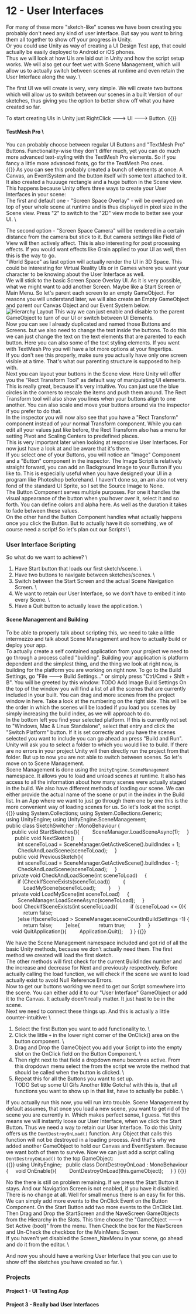 # 12 - User Interfaces
For many of these more "sketch-like" scenes we have been creating you probably don't need any kind of user interface. But say you want to bring them all together to show off your progress in Unity. \
Or you could use Unity as way of creating a UI Design Test app, that could actually be easily deployed to Android or iOS phones. \
Thus we will look at how UIs are laid out in Unity and how the script setup works. We will also get our feet wet with Scene Management, which will allow us to actually switch between scenes at runtime and even retain the User Interface along the way. \

The first UI we will create is very, very simple. We will create two buttons which will allow us to switch between our scenes in a built Version of our sketches, thus giving you the option to better show off what you have created so far.

To start creating UIs in Unity just RightClick ---> UI ---> Button. 
{{<expand>}}
#### TestMesh Pro \
You can probably choose between regular UI Buttons and "TextMesh Pro" Buttons. Functionality-wise they don't differ much, yet you can do much more advanced text-styling with the TextMesh Pro elements. So if you fancy a little more advanced fonts, go for the TextMesh Pro ones. \
{{</expand>}}
As you can see this probably created a bunch of elements at once. A Canvas, an EventSystem and the button itself with some text attached to it. It also created a huuuuge rectangle and a huge button in the Scene view. \
This happens because Unity offers three ways to create your User Interfaces in your scene: \
The first and default one - "Screen Space Overlay" -  will be overlayed on top of your whole scene at runtime and is thus displayed in pixel size in the Scene view. Press "2" to switch to the "2D" view mode to better see your UI. \

The second option - "Screen Space Camera" will be rendered in a certain distance from the camera but stick to it. But camera settings like Field of View will then actively affect. This is also interesting for post processing effects. If you would want effects like Grain applied to your UI as well, then this is the way to go. \
"World Space" as last option will actually render the UI in 3D Space. This could be interesting for Virtual Reality UIs or in Games where you want your character to be knowing about the User Interface as well. \
We will stick to the basic Screen Space Overlay UI. As it is very possible, what we might want to add another Screen. Maybe like a Start Screen or Main Menu. So let's parent each screen to an empty GameObject. For reasons you will understand later, we will also create an Empty GameObject and parent our Canvas Object and our Event System below.
![Hierarchy Layout](/img/UnityUIHierarchyLayout.jpg)
This way we can just enable and disable to the parent GameObject to turn of our UI or switch between UI Elements. \
Now you can see I already duplicated and named those Buttons and Screens. but we also need to change the text inside the buttons. To do this we can just change the text on the text elements that are parented to each button. Here you can also some of the text styling elements. If you went with TextMesh Pro you will have a lot more options at your fingertips. \
If you don't see this properly, make sure you actually have only one screen visible at a time. That's what our parenting structure is supposed to help with. \
Next you can layout your buttons in the Scene view. Here Unity will offer you the "Rect Transform Tool" as default way of manipulating UI elements. This is really great, because it's very intuitive. You can just use the blue circles in the corners to rescale the items and push them around. The Rect Transform tool will also show you lines when your buttons align to one another. You can also scale and move your buttons around via the inspector if you prefer to do that. \
In the inspector you will now also see that you have a "Rect Transform" component instead of your normal Transform component. While you can edit all your values just like before, the Rect Transform also has a menu for setting Pivot and Scaling Centers to predefined places. \
This is very important later when looking at responsive User Interfaces. For now just have a look at and be aware that it's there. \
If you select one of your Buttons, you will notice an "Image" Component and a "Button" component in the inspector. The Image Script is relatively straight forward, you can add an Background Image to your Button if you like to. This is especially useful when you have designed your UI in a program like Photoshop beforehand. I haven't done so, an am also not very fond of the standard UI Sprite, so I set the Source Image to None. \
The Button Component serves multiple purposes. For one it handles the visual appearance of the button when you hover over it, select it and so forth. You can define colors and alpha here. As well as the duration it takes to fade between these values. \
On the other hand the Button Component handles what actually happens once you click the Button. But to actually have it do something, we of course need a script! So let's plan out our Scripts! \

### User Interface Scripting
So what do we want to achieve? \
1. Have Start button that loads our first sketch/scene. \
2. Have two buttons to navigate between sketches/scenes. \
3. Switch between the Start Screen and the actual Scene Navigation Screen. \
4. We want to retain our User Interface, so we don't have to embed it into every Scene. \
5. Have a Quit button to actually leave the application. \

#### Scene Management and Building
To be able to properly talk about scripting this, we need to take a little intermezzo and talk about Scene Management and how to actually build or deploy your app. \
To actually create a self contained application from your project we need to go through a process called "building". Building your application is platform dependent and the simplest thing, and the thing we look at right now, is building for the platform you are working on right now. To go to the Build Settings, go "File ---> Build Settings..." or simply press "Ctrl/Cmd + Shift + B". You will be greeted by this window:
TODO Add Image Build Settings
On the top of the window you will find a list of all the scenes that are currently included in your built. You can drag and more scenes from the project window in here. Take a look at the numbering on the right side. This will be the order in which the scenes will be loaded if you load you scenes by simply increasing the build index, as we will approach to do. \
In the bottom left you find your selected platform. If this is currently not set to "Windows, Mac & Linux Standalone", select that entry and click the "Switch Platform" button. If it is set correctly and you have the scenes selected you want to include you can go ahead an press "Build and Run". Unity will ask you to select a folder to which you would like to build. If there are no errors in your project Unity will then directly run the project from that folder. But up to now you are not able to switch between scenes. So let's move on to Scene Management. \
 Scene Management is done using the `UnityEngine.SceneManagement` namespace. It allows you to load and unload scenes at runtime. It also has access to all the information about how many scenes were actually staged in the build. We also have different methods of loading our scene. We can either provide the actual name of the scene or put in the index in the Build list. In an App where we want to just go through them one by one this is the more convenient way of loading scenes for us. So let's look at the script. \
{{<highlight c>}}
using System.Collections;
using System.Collections.Generic;
using UnityEngine;
using UnityEngine.SceneManagement;
 
public class SketchSwitcher : MonoBehaviour
{
    public void StartSketches(){
        SceneManager.LoadSceneAsync(1);
    }
 
    public void NextSketch()
    {
        int sceneToLoad = SceneManager.GetActiveScene().buildIndex + 1;
        CheckAndLoadScene(sceneToLoad);
    }
 
    public void PreviousSketch(){
        int sceneToLoad = SceneManager.GetActiveScene().buildIndex - 1;
        CheckAndLoadScene(sceneToLoad);
    }
    
    private void CheckAndLoadScene(int sceneToLoad)
    {
        if (CheckIfSceneExists(sceneToLoad))
        {
            LoadMyScene(sceneToLoad);
        }
    }
 
    private void LoadMyScene(int sceneToLoad)
    {
        SceneManager.LoadSceneAsync(sceneToLoad);
    }
 
    bool CheckIfSceneExists(int sceneToLoad){
        if (sceneToLoad <= 0){
            return false;
        }else if(sceneToLoad > SceneManager.sceneCountInBuildSettings -1) {
            return false;
        }else{
            return true;
        }
    }
 
    void QuitApplication(){
        Application.Quit();
    }
}
{{</highlight>}}

We have the Scene Management namespace included and got rid of all the basic Unity methods, because we don't actually need them. The first method we created will load the first sketch.\
The other methods will first check for the current BuildIndex number and the increase and decrease for Next and previously respectively. Before actually calling the load function, we will check if the scene we want to load actually exist to avoid Null Reference Errors.\
Now to get our buttons working we need to get our Script somewhere into the scene. You can either add it to our "User Interface" GameObject or add it to the Canvas. It actually doen't really matter. It just hast to be in the scene. \
Next we need to connect these things up. And this is actually a little counter-intuitive: \
1. Select the first Button you want to add functionality to. \
2. Click the little `+` in the lower right corner of the OnClick() area on the button component. \
2. Drag and Drop the GameObject you add your Script to into the empty slot on the OnClick field on the Button Component. \
3. Then right next to that field a dropdown menu becomes active. From this dropdown menu select the from the script we wrote the method that should be called when the button is clicked. \
4. Repeat this for all the Buttons you want to set up. \
TODO Set up some UI Gifs
Another little Gotcha! with this is, that all functions you want to show up in that list, have to actually be public. \

If you actually run this now, you will run into trouble. Scene Management by default assumes, that once you load a new scene, you want to get rid of the scene you are currently in. Which makes perfect sense, I guess. Yet this means we will instantly loose our User Interface, when we click the Start Button. Thus we need a way to retain our User Interface. To do this Unity offers us the `DontDestroyOnLoad()` function. Any Object that calls this function will not be destroyed in a loading process. And that's why we added another GameObject to hold our Canvas and EventSystem. Because we want both of them to survive. Now we can just add a script calling `DontDestroyOnLoad()` to the top GameObject: \
{{<highlight c>}}
using UnityEngine;
 
public class DontDestroyOnLoad : MonoBehaviour
{
    void OnEnable(){
        DontDestroyOnLoad(this.gameObject);
    }
}
{{</highlight>}}

No the there is still on problem remaining. If we press the Start Button it stays. And our Navigation Screen is not enabled, if you have it disabled. There is no change at all. Well for small menus there is an easy fix for this. We can simply add more events to the OnClick Event on the Button Component. On the Start Button add two more events to the OnClick List. Then Drag and Drop the StartScreen and the NaveScreen GameObjects from the Hierarchy in the Slots. This time choose the "GameObject ---> Set Active (bool)" from the menu. Then Check the box for the NavScreen and Un-Check the checkbox for the MainMenu Screen. \
If you haven't yet disabled the Screen_NavMenu in your scene, go ahead and do it from the editor. \

And now you should have a working User Interface that you can use to show off the sketches you have created so far. \

### Projects
#### Project 1 - UI Testing App
#### Project 3 - Really bad User Interfaces






